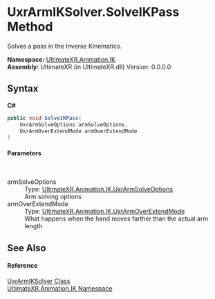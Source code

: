 # UxrArmIKSolver.SolveIKPass Method 
 

Solves a pass in the Inverse Kinematics.

**Namespace:**&nbsp;<a href="N_UltimateXR_Animation_IK">UltimateXR.Animation.IK</a><br />**Assembly:**&nbsp;UltimateXR (in UltimateXR.dll) Version: 0.0.0.0

## Syntax

**C#**<br />
``` C#
public void SolveIKPass(
	UxrArmSolveOptions armSolveOptions,
	UxrArmOverExtendMode armOverExtendMode
)
```


#### Parameters
&nbsp;<dl><dt>armSolveOptions</dt><dd>Type: <a href="T_UltimateXR_Animation_IK_UxrArmSolveOptions">UltimateXR.Animation.IK.UxrArmSolveOptions</a><br />Arm solving options</dd><dt>armOverExtendMode</dt><dd>Type: <a href="T_UltimateXR_Animation_IK_UxrArmOverExtendMode">UltimateXR.Animation.IK.UxrArmOverExtendMode</a><br />What happens when the hand moves farther than the actual arm length</dd></dl>

## See Also


#### Reference
<a href="T_UltimateXR_Animation_IK_UxrArmIKSolver">UxrArmIKSolver Class</a><br /><a href="N_UltimateXR_Animation_IK">UltimateXR.Animation.IK Namespace</a><br />